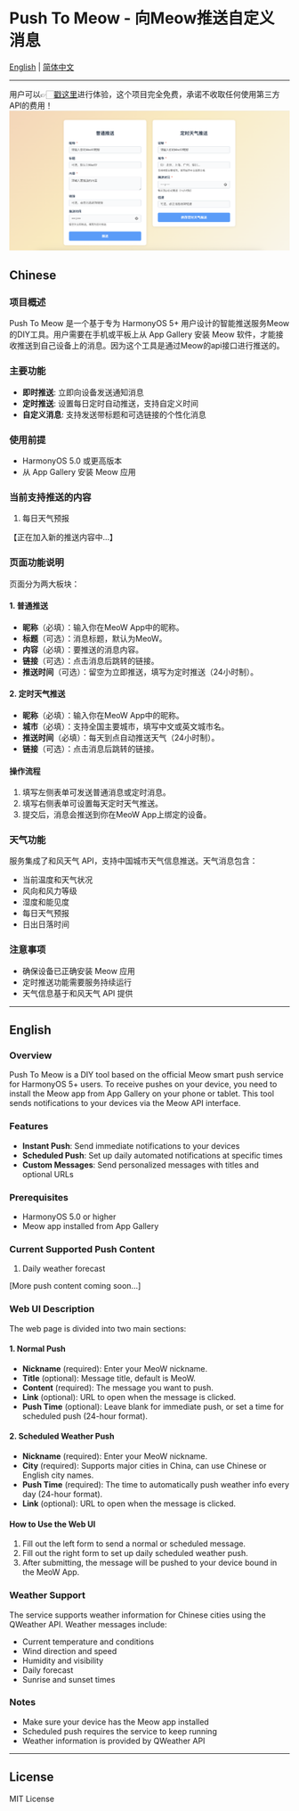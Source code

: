 # Push To Meow - 向Meow推送自定义消息

[English](#english) | [简体中文](#chinese)

---
用户可以👉🏻<a href="http://121.29.19.143:5001">戳这里</a>进行体验，这个项目完全免费，承诺不收取任何使用第三方API的费用！
![Page](page.png)
## Chinese

### 项目概述

Push To Meow 是一个基于专为 HarmonyOS 5+ 用户设计的智能推送服务Meow的DIY工具。用户需要在手机或平板上从 App Gallery 安装 Meow 软件，才能接收推送到自己设备上的消息。因为这个工具是通过Meow的api接口进行推送的。

### 主要功能

- **即时推送**: 立即向设备发送通知消息
- **定时推送**: 设置每日定时自动推送，支持自定义时间
- **自定义消息**: 支持发送带标题和可选链接的个性化消息

### 使用前提

- HarmonyOS 5.0 或更高版本
- 从 App Gallery 安装 Meow 应用

### 当前支持推送的内容
1. 每日天气预报

【正在加入新的推送内容中...】

### 页面功能说明
页面分为两大板块：

#### 1. 普通推送
- **昵称**（必填）：输入你在MeoW App中的昵称。
- **标题**（可选）：消息标题，默认为MeoW。
- **内容**（必填）：要推送的消息内容。
- **链接**（可选）：点击消息后跳转的链接。
- **推送时间**（可选）：留空为立即推送，填写为定时推送（24小时制）。

#### 2. 定时天气推送
- **昵称**（必填）：输入你在MeoW App中的昵称。
- **城市**（必填）：支持全国主要城市，填写中文或英文城市名。
- **推送时间**（必填）：每天到点自动推送天气（24小时制）。
- **链接**（可选）：点击消息后跳转的链接。

#### 操作流程
1. 填写左侧表单可发送普通消息或定时消息。
2. 填写右侧表单可设置每天定时天气推送。
3. 提交后，消息会推送到你在MeoW App上绑定的设备。

### 天气功能

服务集成了和风天气 API，支持中国城市天气信息推送。天气消息包含：
- 当前温度和天气状况
- 风向和风力等级
- 湿度和能见度
- 每日天气预报
- 日出日落时间

### 注意事项

- 确保设备已正确安装 Meow 应用
- 定时推送功能需要服务持续运行
- 天气信息基于和风天气 API 提供

---

## English

### Overview

Push To Meow is a DIY tool based on the official Meow smart push service for HarmonyOS 5+ users. To receive pushes on your device, you need to install the Meow app from App Gallery on your phone or tablet. This tool sends notifications to your devices via the Meow API interface.

### Features

- **Instant Push**: Send immediate notifications to your devices
- **Scheduled Push**: Set up daily automated notifications at specific times
- **Custom Messages**: Send personalized messages with titles and optional URLs

### Prerequisites

- HarmonyOS 5.0 or higher
- Meow app installed from App Gallery

### Current Supported Push Content
1. Daily weather forecast

[More push content coming soon...]

### Web UI Description

The web page is divided into two main sections:

#### 1. Normal Push
- **Nickname** (required): Enter your MeoW nickname.
- **Title** (optional): Message title, default is MeoW.
- **Content** (required): The message you want to push.
- **Link** (optional): URL to open when the message is clicked.
- **Push Time** (optional): Leave blank for immediate push, or set a time for scheduled push (24-hour format).

#### 2. Scheduled Weather Push
- **Nickname** (required): Enter your MeoW nickname.
- **City** (required): Supports major cities in China, can use Chinese or English city names.
- **Push Time** (required): The time to automatically push weather info every day (24-hour format).
- **Link** (optional): URL to open when the message is clicked.

#### How to Use the Web UI
1. Fill out the left form to send a normal or scheduled message.
2. Fill out the right form to set up daily scheduled weather push.
3. After submitting, the message will be pushed to your device bound in the MeoW App.

### Weather Support

The service supports weather information for Chinese cities using the QWeather API. Weather messages include:
- Current temperature and conditions
- Wind direction and speed
- Humidity and visibility
- Daily forecast
- Sunrise and sunset times

### Notes

- Make sure your device has the Meow app installed
- Scheduled push requires the service to keep running
- Weather information is provided by QWeather API

---

## License

MIT License 
